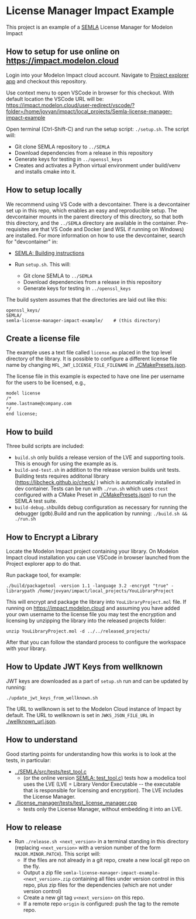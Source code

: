 # License Manager Impact Example

This project is an example of a [SEMLA](https://github.com/modelica/Encryption-and-Licensing) License Manager for Modelon Impact

## How to setup for use online on https://impact.modelon.cloud
Login into your Modelon Impact cloud account.
Navigate to [Project explorer app](https://impact.modelon.cloud/user-redirect/impact/customizations/workspace_management/index.html?view=projects) and checkout 
this repository.

Use context menu to open VSCode in browser for this checkout. With default location the VSCode URL will be: 
https://impact.modelon.cloud/user-redirect/vscode/?folder=/home/jovyan/impact/local_projects/Semla-license-manager-impact-example 

Open terminal (Ctrl-Shift-C) and run the setup script: `./setup.sh`. The script will:
  - Git clone SEMLA repository to `../SEMLA` 
  - Download dependencies from a release in this repository
  - Generate keys for testing in `../openssl_keys`
  - Creates and activates a Python virtual environment under build/venv and installs cmake into it.

## How to setup locally
We recommend using VS Code with a devcontainer. There is a devcontainer set up in this repo, which enables an easy and reproducible setup.
The devcontainer mounts in the parent directory of this directory, so that both this directory, and the `../SEMLA` directory are available in the container.
Pre-requisites are that VS Code and Docker (and WSL if running on Windows) are installed.
For more information on how to use the devcontainer, search for "devcontainer" in:
- [SEMLA: Building instructions](https://github.com/modelica/Encryption-and-Licensing/blob/master/src)

- Run `setup.sh`. This will:
  - Git clone SEMLA to `../SEMLA` 
  - Download dependencies from a release in this repository
  - Generate keys for testing in `../openssl_keys`

The build system assumes that the directories are laid out like this:
```
openssl_keys/
SEMLA/
semla-license-manager-impact-example/    # (this directory)
```

## Create a license file
The example uses a text file called `license.mo` placed in the top level directory of the library. It is possible to 
configure a different license file name by changing `MFL_JWT_LICENSE_FILE_FILENAME` in [./CMakePresets.json](./CMakePresets.json).

The license file in this example is expected to have one line per username for the users to be licensed, e.g.,
```
model license
/*
name.lastname@company.com
*/
end license;
```

## How to build
Three build scripts are included:

- `build.sh` only builds a release version of the LVE and supporting tools. This is enough for using the example as is.
- `build-and-test.sh` in addition to the release version builds unit tests. Building tests requires additonal library (https://libcheck.github.io/check/ ) which is 
automatically installed in dev container. Tests can be run with `./run.sh` which uses `ctest` configured with a CMake Preset in [./CMakePresets.json](./CMakePresets.json)) to run the SEMLA test suite.
- `build-debug.sh`builds debug configuration as necessary for running the debugger (gdb).Build and run the application by running: `./build.sh && ./run.sh`

## How to Encrypt a Library
Locate the Modelon Impact project containing your library. On Modelon Impact cloud installation you can use VSCode in browser launched from the Project explorer app to do that.

Run package tool, for example:

```
./build/packagetool -version 1.1 -language 3.2 -encrypt "true" -librarypath /home/jovyan/impact/local_projects/YouLibraryProject
```
This will encrypt and package the library into `YouLibraryProject.mol` file. If running on https://impact.modelon.cloud and assuming you have added your
own username to the license file you may test the encryption and licensing by unzipping the library into the released projects folder:
```
unzip YouLibraryProject.mol -d ../../released_projects/
```
After that you can follow the standard process to configure the workspace with your library.

## How to Update JWT Keys from wellknown
JWT keys are downloaded as a part of `setup.sh` run and can be updated by running:
```
./update_jwt_keys_from_wellknown.sh
```

The URL to wellknown is set to the Modelon Cloud instance of Impact by default. The URL to wellknown is set in `JWKS_JSON_FILE_URL`  in [./wellknown_url.json](./wellknown_url.json]).

## How to understand

Good starting points for understanding how this works is to look at the tests, in particular:
- [../SEMLA/src/tests/test_tool.c](../SEMLA/src/tests/test_tool.c)
  - (or the online version [SEMLA: test_tool.c](https://github.com/modelica/Encryption-and-Licensing/blob/master/src/tests/test_tool.c)) tests how a modelica tool uses the LVE (LVE = Library Vendor Executable -- the executable that is responsible for licensing and encryption). The LVE includes the License Manager.
- [./license_manager/tests/test_license_manager.cpp](./license_manager/tests/test_license_manager.cpp)
  - tests only the License Manager, without embedding it into an LVE.

## How to release

- Run `./release.sh <next_version>` in a terminal standing in this directory (replacing `<next_version>` with a version number of the form `MAJOR.MINOR.PATCH`). This script will:
  - If the files are not already in a git repo, create a new local git repo on the fly.
  - Output a zip file `semla-license-manager-impact-example-<next_version>.zip` containing all files under version control in this repo, plus zip files for the dependencies (which are not under version control)
  - Create a new git tag `v<next_version>` on this repo.
  - If a remote repo  `origin` is configured: push the tag to the remote repo.

